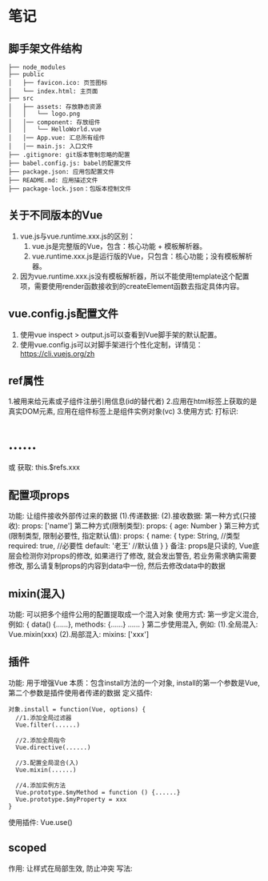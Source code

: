 # 笔记

## 脚手架文件结构

	├── node_modules 
	├── public
	│   ├── favicon.ico: 页签图标
	│   └── index.html: 主页面
	├── src
	│   ├── assets: 存放静态资源
	│   │   └── logo.png
	│   │── component: 存放组件
	│   │   └── HelloWorld.vue
	│   │── App.vue: 汇总所有组件
	│   │── main.js: 入口文件
	├── .gitignore: git版本管制忽略的配置
	├── babel.config.js: babel的配置文件
	├── package.json: 应用包配置文件 
	├── README.md: 应用描述文件
	├── package-lock.json：包版本控制文件

## 关于不同版本的Vue

1. vue.js与vue.runtime.xxx.js的区别：
    1. vue.js是完整版的Vue，包含：核心功能 + 模板解析器。
    2. vue.runtime.xxx.js是运行版的Vue，只包含：核心功能；没有模板解析器。
2. 因为vue.runtime.xxx.js没有模板解析器，所以不能使用template这个配置项，需要使用render函数接收到的createElement函数去指定具体内容。

## vue.config.js配置文件

1. 使用vue inspect > output.js可以查看到Vue脚手架的默认配置。
2. 使用vue.config.js可以对脚手架进行个性化定制，详情见：https://cli.vuejs.org/zh

## ref属性
  1.被用来给元素或子组件注册引用信息(id的替代者)
  2.应用在html标签上获取的是真实DOM元素, 应用在组件标签上是组件实例对象(vc)
  3.使用方式:
    打标识: <h1 ref="xxx">......</h1> 或 <School ref="xxx"></School>
    获取: this.$refs.xxx

## 配置项props
  功能: 让组件接收外部传过来的数据
    (1).传递数据:
      <Demo name="xxx"/>
    (2).接收数据:
      第一种方式(只接收):
        props: ['name']
      第二种方式(限制类型):
        props: {
          age: Number
        }
      第三种方式(限制类型, 限制必要性, 指定默认值):
        props: {
          name: {
            type: String, //类型
            required: true, //必要性
            default: '老王' //默认值
          }
        }
  备注: props是只读的, Vue底层会检测你对props的修改, 如果进行了修改, 就会发出警告,
    若业务需求确实需要修改, 那么请复制props的内容到data中一份, 然后去修改data中的数据

## mixin(混入)
  功能: 可以把多个组件公用的配置提取成一个混入对象
  使用方式:
    第一步定义混合, 例如:
      {
        data() {......},
        methods: {......}
        ......
      }
    第二步使用混入, 例如:
      (1).全局混入: Vue.mixin(xxx)
      (2).局部混入: mixins: ['xxx']

## 插件
  功能: 用于增强Vue
  本质：包含install方法的一个对象, install的第一个参数是Vue, 第二个参数是插件使用者传递的数据
  定义插件:

    对象.install = function(Vue, options) {
      //1.添加全局过滤器
      Vue.filter(......)

      //2.添加全局指令
      Vue.directive(......)

      //3.配置全局混合(入)
      Vue.mixin(......)

      //4.添加实例方法
      Vue.prototype.$myMethod = function () {......}
      Vue.prototype.$myProperty = xxx
    }
  使用插件: Vue.use()

## scoped
  作用: 让样式在局部生效, 防止冲突
  写法: <style scoped>

## 总结TodoList案例
  1.组件化编码流程:
    (1).拆分静态组件: 组件要按照功能点拆分, 命名不要与html元素冲突
    (2).实现动态组件: 考虑好数据的存放位置, 数据是一个组件在用, 还是一些组件在用：
      1).一个组件在用: 放在组件自身即可
      2).一些组件在用: 放在他们共同的父组件上(<span style="color:red">状态提示</span>)
    (3).实现交互:从绑定事件开始
  2.props适用于:
    (1).父组件 ===> 子组件 通信
    (1).子组件 ===> 父组件 通信(要求父先给子一个函数)
  3.使用v-model时要切记: v-model绑定的值不能是props传过来的值, 因为props是不可
    以修改的
  4.props传过来的若是对象类型的值, 修改对象中的属性时Vue不会报错, 但不推荐这样做



## webStorge
  1.存储内容大小一般支持5MB左右(不同浏览器可能还不一样)
  2.浏览器端通过Window.sessionStorage和Window.localStorage属性来实现本地存储机制
  3.相关API
    1.```xxxxxStorage.setItem('key', 'value');```
      该方法接受一个键和值作为参数, 会把键值对添加到存储中, 如果键名存在, 则更新其对应的值
    2.```xxxxxStorage.getItem('person')；```
      该方法接受一个键名作为参数, 返回键名对应的值
    3.```xxxxxStorage.removeItem('key');```
      该方法接受一个键名作为参数, 并把该键名从存储中删除
    4.```xxxxxStorage.clear();```
      该方法会清空存储中的所有数据
  4.备注:
    1.SessionStorage存储的内容会随着浏览器窗口关闭而消失
    2.LocalStorage存储的内容, 需要手动清除才会消失
    3.```xxxxxStorage.getItem(xxx)```如果xxx对应的value获取不到, 那么getItem的返回值是null
    4.```JSON.parse(null)```的结果依然是null

## 组件的自定义事件

1. 一种组件间通信的方式, 适用于: <strong style="color:red">子组件 ===> 父组件</strong>

2. 使用场景: A是父组件, B是子组件, B想给A传数据, 那么就要在A中给B绑定自定义事件(<span style="color:red">事件的回调在A中</span>)

3. 绑定自定义事件：

    1. 第一种方式，在父组件中：```<Demo @lnnt="test"/>```  或 ```<Demo v-on:lnnt="test"/>```

    2. 第二种方式，在父组件中：

        ```js
        <Demo ref="demo"/>
        ......
        mounted(){
          this.$refs.xxx.$on('lnnt',this.test)
        }
        ```

    3. 若想让自定义事件只能触发一次，可以使用```once```修饰符，或```$once```方法。
  

4. 触发自定义事件: ```this.$emit('lnnt', 数据)```

5. 解绑自定义事件: ```this.$off('lnnt')```

6. 组件上也可以绑定原生DOM事件, 需要使用```navive```修饰符

7. 注意: 通过```this.$refs.xxx.$on('lnnt', 回调)```绑定自定义事件时, 回调<span style="color:red">要么配置在methods中, 要么用箭头函数</span>, 否则this指向会出问题

## 全局事件总线(GlobalEventBus)

1. 一种组件间通信的方式, 适用于人已组建间通信

2. 安装全局事件总线:

    ```js
    new Vue({
      ......
      beforeCreate() {
        Vue.prototype.$bus = this //安装全局事件总线, $bus就是当前应用的vm
      },
      ......
    })
    ```

3. 使用事件总线: 

    1. 接受数据: A组件想接收数据, 则在A组件中给$bus绑定自定义事件, 事件的<span style="color:red">回调留在A组件自身。</span>

        ```js
        methods() {
          demo(data) {......}
        }
        ......
        mounted() {
          this.$bus.$on('xxx', this.demo)
        }
        ```

    2. 提供数据：```this.$bus.$emit('xxxx',数据)```

4. 最好在beforeDestroy钩子中, 用$off去解绑<span style=" color:red">当前组件所用到的</span>事件 



## 消息订阅与发布(pubsub)

1. 一种组件间通信的方式, 适用于<span style="color:red">任意组件间通信</span>

2. 使用步骤:

    1. 安装pubsub: ```npm i pubsub-js```

    2. 引入: ```import pubsub form 'pubsub-js'```

    3. 接收数据: A组件想接收数据, 则在A组件中订阅消息, 订阅的<span style="color:red">回调留在A组件自身</span>

        ```js
        methods: {
          demo(data) {......}
        }
        ......
        mounted() {
          this.pid = pubsub.subscribe('xxx', this.demo) //订阅消息
        }
        ```

    4. 提供数据: ```pubsub.publish('xxx', 数据)```

    5. 最好在beforeDestroy钩子中, 用```pubsub.unsubscribe(pid)```去<span style="color:red">取消订阅</span>

## nextTick
  1. 语法: ```this.$nextTick(回调函数)```
  2. 作用: 在```下一次```DOM更新结束后执行其制定的回调
  3. 什么时候用: 当改变数据后, 要基于更新后的新DOM进行某些操作时, 要在nextTick所指定的回调函数中执行